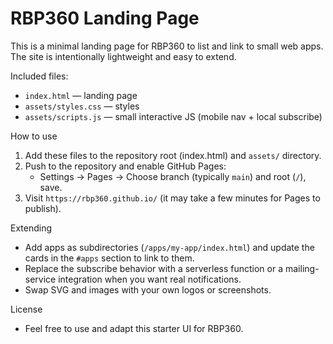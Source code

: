 # RBP360 Landing Page

This is a minimal landing page for RBP360 to list and link to small web apps. The site is intentionally lightweight and easy to extend.

Included files:
- `index.html` — landing page
- `assets/styles.css` — styles
- `assets/scripts.js` — small interactive JS (mobile nav + local subscribe)

How to use
1. Add these files to the repository root (index.html) and `assets/` directory.
2. Push to the repository and enable GitHub Pages:
   - Settings → Pages → Choose branch (typically `main`) and root (`/`), save.
3. Visit `https://rbp360.github.io/` (it may take a few minutes for Pages to publish).

Extending
- Add apps as subdirectories (`/apps/my-app/index.html`) and update the cards in the `#apps` section to link to them.
- Replace the subscribe behavior with a serverless function or a mailing-service integration when you want real notifications.
- Swap SVG and images with your own logos or screenshots.

License
- Feel free to use and adapt this starter UI for RBP360.